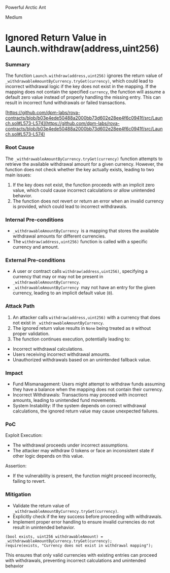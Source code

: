 Powerful Arctic Ant

Medium

# Ignored Return Value in Launch.withdraw(address,uint256)

### Summary

The function `Launch.withdraw(address,uint256)` ignores the return value of `_withdrawableAmountByCurrency.tryGet(currency)`, which could lead to incorrect withdrawal logic if the key does not exist in the mapping. If the mapping does not contain the specified `currency`, the function will assume a default zero value instead of properly handling the missing entry. This can result in incorrect fund withdrawals or failed transactions.

[https://github.com/dpm-labs/rova-contracts/blob/b03e4ede50488a2000bb73d602e28ee4f6c0941f/src/Launch.sol#L573-L574](https://github.com/dpm-labs/rova-contracts/blob/b03e4ede50488a2000bb73d602e28ee4f6c0941f/src/Launch.sol#L573-L574)


### Root Cause

The `_withdrawableAmountByCurrency.tryGet(currency)` function attempts to retrieve the available withdrawal amount for a given currency. However, the function does not check whether the key actually exists, leading to two main issues:

1. If the key does not exist, the function proceeds with an implicit zero value, which could cause incorrect calculations or allow unintended behavior.
2. The function does not revert or return an error when an invalid currency is provided, which could lead to incorrect withdrawals.

### Internal Pre-conditions

- `_withdrawableAmountByCurrency `is a mapping that stores the available withdrawal amounts for different currencies.
- The `withdraw(address,uint256)` function is called with a specific currency and amount.

### External Pre-conditions

- A user or contract calls `withdraw(address,uint256)`, specifying a currency that may or may not be present in `_withdrawableAmountByCurrency`.
- `_withdrawableAmountByCurrency `may not have an entry for the given currency, leading to an implicit default value (`0`).

### Attack Path

1. An attacker calls `withdraw(address,uint256)` with a currency that does not exist in `_withdrawableAmountByCurrency`.
2. The ignored return value results in `None` being treated as `0` without proper validation.
3. The function continues execution, potentially leading to:

- Incorrect withdrawal calculations.
- Users receiving incorrect withdrawal amounts.
- Unauthorized withdrawals based on an unintended fallback value.

### Impact

- Fund Mismanagement: Users might attempt to withdraw funds assuming they have a balance when the mapping does not contain their currency.
- Incorrect Withdrawals: Transactions may proceed with incorrect amounts, leading to unintended fund movements.
- System Instability: If the system depends on correct withdrawal calculations, the ignored return value may cause unexpected failures.

### PoC

Exploit Execution:

- The withdrawal proceeds under incorrect assumptions.
- The attacker may withdraw 0 tokens or face an inconsistent state if other logic depends on this value.

Assertion:

- If the vulnerability is present, the function might proceed incorrectly, failing to revert.

### Mitigation

- Validate the return value of `_withdrawableAmountByCurrency.tryGet(currency)`.
- Explicitly check if the key success before proceeding with withdrawals.
- Implement proper error handling to ensure invalid currencies do not result in unintended behavior.

```solidity
(bool exists, uint256 withdrawableAmount) = _withdrawableAmountByCurrency.tryGet(currency);
require(exists, "Currency does not exist in withdrawal mapping");

```

This ensures that only valid currencies with existing entries can proceed with withdrawals, preventing incorrect calculations and unintended behavior